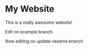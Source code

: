 # My Website

This is a really awesome website!

Edit on ecample branch

Now editing on update-readme branch
